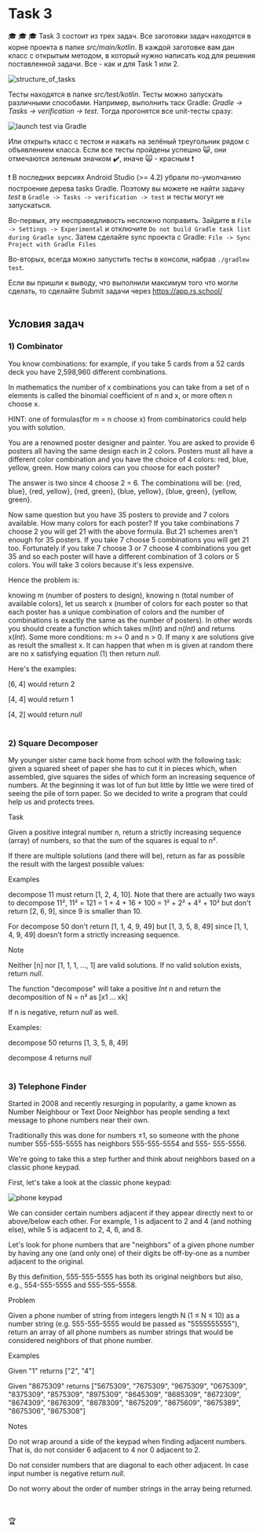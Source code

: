 # Task 3
:mortar_board: :mortar_board: :mortar_board: Task 3 состоит из трех задач. Все заготовки задач находятся в корне проекта в папке *src/main/kotlin*. В каждой заготовке вам дан класс с открытым методом, в который нужно написать код для решения поставленной задачи. Все - как и для Task 1 или 2.

<img alt="structure_of_tasks" src="/images/img1.png" />

Тесты находятся в папке *src/test/kotlin*. Тесты можно запускать различными способами. Например, выполнить таск Gradle: *Gradle -> Tasks -> verification -> test*. Тогда прогонятся все unit-тесты сразу:

<img alt="launch test via Gradle" src="/images/img_5.PNG" />

Или открыть класс с тестом и нажать на зелёный треугольник рядом с объявлением класса. Если все тесты пройдены успешно :smiley_cat:, они отмечаются зеленым значком :heavy_check_mark:, иначе :scream_cat: - красным :heavy_exclamation_mark:

:exclamation: В последних версиях Android Studio (>= 4.2) убрали по-умолчанию построение дерева tasks Gradle. Поэтому вы можете не найти задачу *test* в `Gradle -> Tasks -> verification -> test` и тесты могут не запускаться.

Во-первых, эту несправедливость несложно поправить. Зайдите в `File -> Settings -> Experimental` и отключите `Do not build Gradle task list during Gradle sync`. Затем сделайте sync проекта с Gradle: `File -> Sync Project with Gradle Files`

Во-вторых, всегда можно запустить тесты в консоли, набрав `./gradlew test`.

Если вы пришли к выводу, что выполнили максимум того что могли сделать, то сделайте Submit задачи через 
https://app.rs.school/
</br></br>

## Условия задач

### 1) Combinator

You know combinations: for example, if you take 5 cards from a 52 cards deck you have 2,598,960 different combinations.

In mathematics the number of x combinations you can take from a set of n elements is called the binomial coefficient of n and x, or more often n choose x.

HINT: one of formulas(for m = n choose x) from combinatorics could help you with solution.

You are a renowned poster designer and painter. You are asked to provide 6 posters all having the same design each in 2 colors. Posters must all have a different color combination and you have the choice of 4 colors: red, blue, yellow, green. How many colors can you choose for each poster?

The answer is two since 4 choose 2 = 6. The combinations will be: {red, blue}, {red, yellow}, {red, green}, {blue, yellow}, {blue, green}, {yellow, green}.

Now same question but you have 35 posters to provide and 7 colors available. How many colors for each poster? If you take combinations 7 choose 2 you will get 21 with the above formula. But 21 schemes aren't enough for 35 posters. If you take 7 choose 5 combinations you will get 21 too. Fortunately if you take 7 choose 3 or 7 choose 4 combinations you get 35 and so each poster will have a different combination of 3 colors or 5 colors. You will take 3 colors because it's less expensive.

Hence the problem is:

knowing m (number of posters to design), knowing n (total number of available colors), let us search x (number of colors for each poster so that each poster has a unique combination of colors and the number of combinations is exactly the same as the number of posters). In other words you should create a function which takes m(*Int*) and n(*Int*) and returns x(*Int*). Some more conditions: m >= 0 and n > 0. If many x are solutions give as result the smallest x. It can happen that when m is given at random there are no x satisfying equation (1) then return *null*.

Here's the examples:

[6, 4] would return 2

[4, 4] would return 1

[4, 2] would return *null* 
</br></br>

### 2) Square Decomposer

My younger sister came back home from school with the following task: given a squared sheet of paper she has to cut it in pieces which, when assembled, give squares the sides of which form an increasing sequence of numbers. At the beginning it was lot of fun but little by little we were tired of seeing the pile of torn paper. So we decided to write a program that could help us and protects trees.

Task

Given a positive integral number n, return a strictly increasing sequence (array) of numbers, so that the sum of the squares is equal to n².

If there are multiple solutions (and there will be), return as far as possible the result with the largest possible values:

Examples

decompose 11 must return [1, 2, 4, 10]. Note that there are actually two ways to decompose 11², 11² = 121 = 1 + 4 + 16 + 100 = 1² + 2² + 4² + 10² but don't return [2, 6, 9], since 9 is smaller than 10.

For decompose 50 don't return [1, 1, 4, 9, 49] but [1, 3, 5, 8, 49] since [1, 1, 4, 9, 49] doesn't form a strictly increasing sequence.

Note

Neither [n] nor [1, 1, 1, …, 1] are valid solutions. If no valid solution exists, return *null*.

The function "decompose" will take a positive *Int* n and return the decomposition of N = n² as [x1 ... xk]

If n is negative, return *null* as well.

Examples:

decompose 50 returns [1, 3, 5, 8, 49]

decompose 4 returns *null*
</br></br>

### 3) Telephone Finder

Started in 2008 and recently resurging in popularity, a game known as Number Neighbour or Text Door Neighbor has people sending a text message to phone numbers near their own.

Traditionally this was done for numbers ±1, so someone with the phone number 555-555-5555 has neighbors 555-555-5554 and 555- 555-5556.

We're going to take this a step further and think about neighbors based on a classic phone keypad.

First, let's take a look at the classic phone keypad:

<img alt="phone keypad" src="/images/PhoneKeypad.png" />

We can consider certain numbers adjacent if they appear directly next to or above/below each other. For example, 1 is adjacent to 2 and 4 (and nothing else), while 5 is adjacent to 2, 4, 6, and 8.

Let's look for phone numbers that are "neighbors" of a given phone number by having any one (and only one) of their digits be off-by-one as a number adjacent to the original.

By this definition, 555-555-5555 has both its original neighbors but also, e.g., 554-555-5555 and 555-555-5558.

Problem

Given a phone number of string from integers length N (1 ≤ N ≤ 10) as a number string (e.g. 555-555-5555 would be passed as "5555555555"), return an array of all phone numbers as number strings that would be considered neighbors of that phone number.

Examples

Given "1" returns ["2", "4"]

Given "8675309" returns ["5675309", "7675309", "9675309", "0675309", "8375309", "8575309", "8975309", "8645309", "8685309", "8672309", "8674309", "8676309", "8678309", "8675209", "8675609", "8675389", "8675306", "8675308"]

Notes

Do not wrap around a side of the keypad when finding adjacent
numbers. That is, do not consider 6 adjacent to 4 nor 0 adjacent
to 2.

Do not consider numbers that are diagonal to each other adjacent. In case input number is negative return *null*.

Do not worry about the order of number strings in the array being returned.

</br></br>
:trophy:
